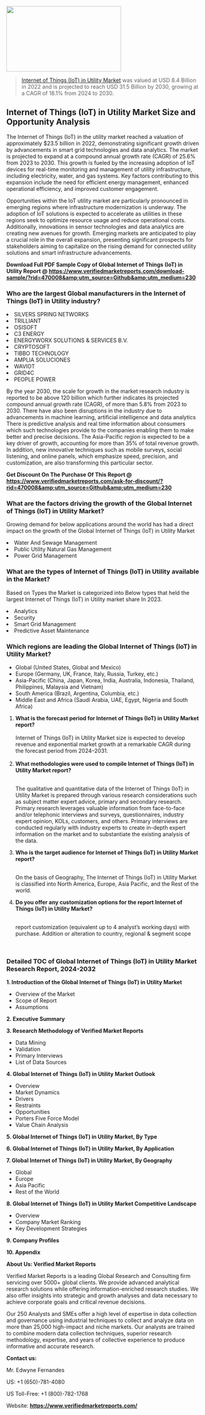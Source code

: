 <img src="https://ffe5etoiles.com/wp-content/uploads/2024/12/MST1-300x171.png" alt="" width="300" height="171" class="alignnone size-medium wp-image-20088" /><blockquote><p><p><a href="https://www.verifiedmarketreports.com/download-sample/?rid=470008&utm_source=Github&utm_medium=230" target="_blank">Internet of Things (IoT) in Utility Market</a> was valued at USD 8.4 Billion in 2022 and is projected to reach USD 31.5 Billion by 2030, growing at a CAGR of 18.1% from 2024 to 2030.</p></blockquote><p><h2>Internet of Things (IoT) in Utility Market Size and Opportunity Analysis</h2> <p>The Internet of Things (IoT) in the utility market reached a valuation of approximately $23.5 billion in 2022, demonstrating significant growth driven by advancements in smart grid technologies and data analytics. The market is projected to expand at a compound annual growth rate (CAGR) of 25.6% from 2023 to 2030. This growth is fueled by the increasing adoption of IoT devices for real-time monitoring and management of utility infrastructure, including electricity, water, and gas systems. Key factors contributing to this expansion include the need for efficient energy management, enhanced operational efficiency, and improved customer engagement.</p> <p>Opportunities within the IoT utility market are particularly pronounced in emerging regions where infrastructure modernization is underway. The adoption of IoT solutions is expected to accelerate as utilities in these regions seek to optimize resource usage and reduce operational costs. Additionally, innovations in sensor technologies and data analytics are creating new avenues for growth. Emerging markets are anticipated to play a crucial role in the overall expansion, presenting significant prospects for stakeholders aiming to capitalize on the rising demand for connected utility solutions and smart infrastructure advancements.</p> </p><p class=""><strong>Download Full PDF Sample Copy of Global Internet of Things (IoT) in Utility Report @ <a href="https://www.verifiedmarketreports.com/download-sample/?rid=470008&amp;utm_source=Github&amp;utm_medium=230" target="_blank">https://www.verifiedmarketreports.com/download-sample/?rid=470008&amp;utm_source=Github&amp;utm_medium=230</a></strong></p><h3 id="" class="">Who are the largest Global manufacturers in the Internet of Things (IoT) in Utility industry?</h3><p><li>SILVERS SPRING NETWORKS</li><li> TRILLIANT</li><li> OSISOFT</li><li> C3 ENERGY</li><li> ENERGYWORX SOLUTIONS & SERVICES B.V.</li><li> CRYPTOSOFT</li><li> TIBBO TECHNOLOGY</li><li> AMPLIA SOLUCIONES</li><li> WAVIOT</li><li> GRID4C</li><li> PEOPLE POWER</li></p><div class=""><div class="" dir="" data-message-author-role="" data-message-id="" data-message-model-slug=""><div class=""><div class=""><div class=""><div class="" dir="" data-message-author-role="" data-message-id="" data-message-model-slug=""><div class=""><div class=""><p>By the year 2030, the scale for growth in the market research industry is reported to be above 120 billion which further indicates its projected compound annual growth rate (CAGR), of more than 5.8% from 2023 to 2030. There have also been disruptions in the industry due to advancements in machine learning, artificial intelligence and data analytics There is predictive analysis and real time information about consumers which such technologies provide to the companies enabling them to make better and precise decisions. The Asia-Pacific region is expected to be a key driver of growth, accounting for more than 35% of total revenue growth. In addition, new innovative techniques such as mobile surveys, social listening, and online panels, which emphasize speed, precision, and customization, are also transforming this particular sector.</p><p><strong>Get Discount On The Purchase Of This Report @&nbsp; <a href="https://www.verifiedmarketreports.com/ask-for-discount/?rid=470008&amp;utm_source=Github&amp;utm_medium=230" target="_blank">https://www.verifiedmarketreports.com/ask-for-discount/?rid=470008&amp;utm_source=Github&amp;utm_medium=230</a></strong></p></div></div></div></div></div></div></div></div><h3 id="" class="">What are the factors driving the growth of the Global Internet of Things (IoT) in Utility Market?</h3><p id="" class="">Growing demand for below applications around the world has had a direct impact on the growth of the Global Internet of Things (IoT) in Utility Market</p><p id="" class=""><li>Water And Sewage Management</li><li> Public Utility Natural Gas Management</li><li> Power Grid Management</li></p><h3 id="" class="">What are the types of Internet of Things (IoT) in Utility available in the Market?</h3><p id="" class="">Based on Types the Market is categorized into Below types that held the largest Internet of Things (IoT) in Utility market share In 2023.</p><p id="" class=""><li>Analytics</li><li> Security</li><li> Smart Grid Management</li><li> Predictive Asset Maintenance</li></p><h3 id="" class="">Which regions are leading the Global Internet of Things (IoT) in Utility Market?</h3><ul><li>Global (United States, Global and Mexico)</li><li>Europe (Germany, UK, France, Italy, Russia, Turkey, etc.)</li><li>Asia-Pacific (China, Japan, Korea, India, Australia, Indonesia, Thailand, Philippines, Malaysia and Vietnam)</li><li>South America (Brazil, Argentina, Columbia, etc.)</li><li>Middle East and Africa (Saudi Arabia, UAE, Egypt, Nigeria and South Africa)</li></ul><p><ol><li><strong>What is the forecast period for Internet of Things (IoT) in Utility Market report?<br /></strong><br /><span data-sheets-root="1" data-sheets-value="{&quot;1&quot;:2,&quot;2&quot;:&quot;XXXX size is expected to develop revenue and exponential market growth at a remarkable CAGR during the forecast period from 2024&ndash;2030.&quot;}" data-sheets-userformat="{&quot;2&quot;:12674,&quot;4&quot;:{&quot;1&quot;:2,&quot;2&quot;:16776960},&quot;10&quot;:2,&quot;11&quot;:0,&quot;15&quot;:&quot;Arial&quot;,&quot;16&quot;:12}">Internet of Things (IoT) in Utility Market size is expected to develop revenue and exponential market growth at a remarkable CAGR during the forecast period from 2024&ndash;2031.</span><br /><br /></li><li><strong>What methodologies were used to compile Internet of Things (IoT) in Utility Market report?<br /><br /></strong><p>The qualitative and quantitative data of the&nbsp;Internet of Things (IoT) in Utility Market is prepared through various research considerations such as subject matter expert advice, primary and secondary research. Primary research leverages valuable information from face-to-face and/or telephonic interviews and surveys, questionnaires, industry expert opinion, KOLs, customers, and others. Primary interviews are conducted regularly with industry experts to create in-depth expert information on the market and to substantiate the existing analysis of the data.&nbsp;</p></li><li><strong>Who is the target audience for Internet of Things (IoT) in Utility Market report?<br /><br /></strong><p>On the basis of Geography, The&nbsp;Internet of Things (IoT) in Utility Market is classified into North America, Europe, Asia Pacific, and the Rest of the world.</p></li><li><strong>Do you offer any customization options for the report Internet of Things (IoT) in Utility Market?<br /><br /></strong><p>report customization (equivalent up to 4 analyst&rsquo;s working days) with purchase. Addition or alteration to country, regional &amp; segment scope</p><p>&nbsp;</p></li></ol></p><h3 id="" class="">Detailed TOC of Global Internet of Things (IoT) in Utility Market Research Report, 2024-2032</h3><p id="" class=""><strong>1. Introduction of the Global Internet of Things (IoT) in Utility Market</strong></p><ul><li>Overview of the Market</li><li>Scope of Report</li><li>Assumptions</li></ul><p id="" class=""><strong>2. Executive Summary</strong></p><p id="" class=""><strong>3. Research Methodology of&nbsp;Verified Market Reports</strong></p><ul><li>Data Mining</li><li>Validation</li><li>Primary Interviews</li><li>List of Data Sources</li></ul><p id="" class=""><strong>4. Global Internet of Things (IoT) in Utility Market Outlook</strong></p><ul><li>Overview</li><li>Market Dynamics</li><li>Drivers</li><li>Restraints</li><li>Opportunities</li><li>Porters Five Force Model</li><li>Value Chain Analysis</li></ul><p id="" class=""><strong>5. Global Internet of Things (IoT) in Utility Market, By&nbsp;Type</strong></p><p id="" class=""><strong>6. Global Internet of Things (IoT) in Utility Market, By Application</strong></p><p id="" class=""><strong>7. Global Internet of Things (IoT) in Utility Market, By Geography</strong></p><ul><li>Global</li><li>Europe</li><li>Asia Pacific</li><li>Rest of the World</li></ul><p id="" class=""><strong>8. Global Internet of Things (IoT) in Utility Market Competitive Landscape</strong></p><ul><li>Overview</li><li>Company Market Ranking</li><li>Key Development Strategies</li></ul><p id="" class=""><strong>9. Company Profiles</strong></p><p id="" class=""><strong>10. Appendix</strong></p><p id="" class=""><strong>About Us: Verified Market Reports</strong></p><p id="" class="">Verified Market Reports is a leading Global Research and Consulting firm servicing over 5000+ global clients. We provide advanced analytical research solutions while offering information-enriched research studies. We also offer insights into strategic and growth analyses and data necessary to achieve corporate goals and critical revenue decisions.</p><p id="" class="">Our 250 Analysts and SMEs offer a high level of expertise in data collection and governance using industrial techniques to collect and analyze data on more than 25,000 high-impact and niche markets. Our analysts are trained to combine modern data collection techniques, superior research methodology, expertise, and years of collective experience to produce informative and accurate research.</p><p id="" class=""><strong>Contact us:</strong></p><p id="" class="">Mr. Edwyne Fernandes</p><p id="" class="">US: +1 (650)-781-4080</p><p id="" class="">US Toll-Free: +1 (800)-782-1768</p><p id="" class="">Website: <a target="" data-test-app-aware-link=""><strong>https://www.verifiedmarketreports.com/</strong></a></p>
